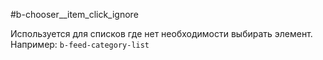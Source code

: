 #b-chooser__item_click_ignore

Используется для списков где нет необходимости выбирать элемент.
Например: `b-feed-category-list`
